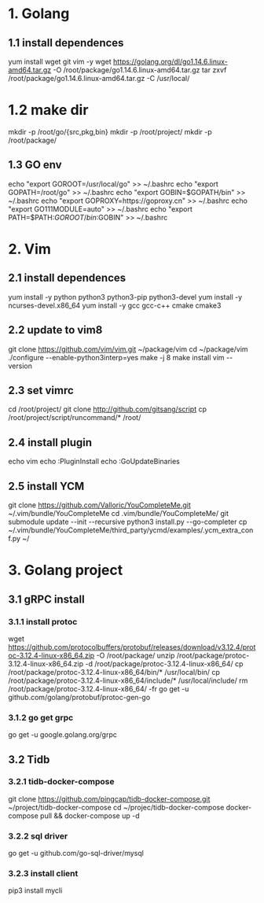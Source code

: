 # 1. Golang

## 1.1 install dependences

yum install wget git vim -y
wget https://golang.org/dl/go1.14.6.linux-amd64.tar.gz -O /root/package/go1.14.6.linux-amd64.tar.gz
tar zxvf /root/package/go1.14.6.linux-amd64.tar.gz -C /usr/local/

# 1.2 make dir

mkdir -p /root/go/{src,pkg,bin}
mkdir -p /root/project/
mkdir -p /root/package/

## 1.3 GO env

echo "export GOROOT=/usr/local/go" >> ~/.bashrc
echo "export GOPATH=/root/go" >> ~/.bashrc
echo "export GOBIN=$GOPATH/bin" >> ~/.bashrc
echo "export GOPROXY=https://goproxy.cn" >> ~/.bashrc
echo "export GO111MODULE=auto" >> ~/.bashrc
echo "export PATH=$PATH:$GOROOT/bin:$GOBIN" >> ~/.bashrc

# 2. Vim

## 2.1 install dependences

yum install -y python python3 python3-pip python3-devel
yum install -y ncurses-devel.x86_64
yum install -y gcc gcc-c++ cmake cmake3

## 2.2 update to vim8

git clone https://github.com/vim/vim.git ~/package/vim
cd ~/package/vim
./configure  --enable-python3interp=yes
make -j 8
make install
vim --version

## 2.3 set vimrc

cd /root/project/
git clone http://github.com/gitsang/script
cp /root/project/script/runcommand/* /root/

## 2.4 install plugin

echo vim
echo :PluginInstall
echo :GoUpdateBinaries

## 2.5 install YCM

git clone https://github.com/Valloric/YouCompleteMe.git ~/.vim/bundle/YouCompleteMe
cd .vim/bundle/YouCompleteMe/
git submodule update --init --recursive
python3 install.py --go-completer
cp ~/.vim/bundle/YouCompleteMe/third_party/ycmd/examples/.ycm_extra_conf.py ~/

# 3. Golang project

## 3.1 gRPC install

### 3.1.1 install protoc

wget https://github.com/protocolbuffers/protobuf/releases/download/v3.12.4/protoc-3.12.4-linux-x86_64.zip -O /root/package/
unzip /root/package/protoc-3.12.4-linux-x86_64.zip -d /root/package/protoc-3.12.4-linux-x86_64/
cp /root/package/protoc-3.12.4-linux-x86_64/bin/* /usr/local/bin/
cp /root/package/protoc-3.12.4-linux-x86_64/include/* /usr/local/include/
rm /root/package/protoc-3.12.4-linux-x86_64/ -fr
go get -u github.com/golang/protobuf/protoc-gen-go

### 3.1.2 go get grpc

go get -u google.golang.org/grpc

## 3.2 Tidb

### 3.2.1 tidb-docker-compose

git clone https://github.com/pingcap/tidb-docker-compose.git ~/project/tidb-docker-compose
cd ~/projec/tidb-docker-compose
docker-compose pull && docker-compose up -d

### 3.2.2 sql driver

go get -u github.com/go-sql-driver/mysql

### 3.2.3 install client

pip3 install mycli

